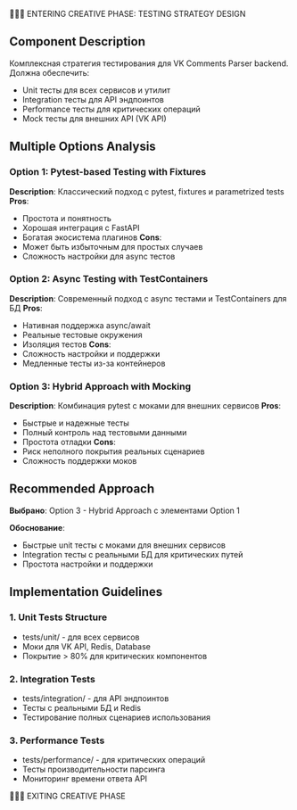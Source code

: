 🎨🎨🎨 ENTERING CREATIVE PHASE: TESTING STRATEGY DESIGN

## Component Description
Комплексная стратегия тестирования для VK Comments Parser backend. Должна обеспечить:
- Unit тесты для всех сервисов и утилит
- Integration тесты для API эндпоинтов
- Performance тесты для критических операций
- Mock тесты для внешних API (VK API)

## Multiple Options Analysis

### Option 1: Pytest-based Testing with Fixtures
**Description**: Классический подход с pytest, fixtures и parametrized tests
**Pros**:
- Простота и понятность
- Хорошая интеграция с FastAPI
- Богатая экосистема плагинов
**Cons**:
- Может быть избыточным для простых случаев
- Сложность настройки для async тестов

### Option 2: Async Testing with TestContainers
**Description**: Современный подход с async тестами и TestContainers для БД
**Pros**:
- Нативная поддержка async/await
- Реальные тестовые окружения
- Изоляция тестов
**Cons**:
- Сложность настройки и поддержки
- Медленные тесты из-за контейнеров

### Option 3: Hybrid Approach with Mocking
**Description**: Комбинация pytest с моками для внешних сервисов
**Pros**:
- Быстрые и надежные тесты
- Полный контроль над тестовыми данными
- Простота отладки
**Cons**:
- Риск неполного покрытия реальных сценариев
- Сложность поддержки моков

## Recommended Approach

**Выбрано**: Option 3 - Hybrid Approach с элементами Option 1

**Обоснование**:
- Быстрые unit тесты с моками для внешних сервисов
- Integration тесты с реальными БД для критических путей
- Простота настройки и поддержки

## Implementation Guidelines

### 1. Unit Tests Structure
- tests/unit/ - для всех сервисов
- Моки для VK API, Redis, Database
- Покрытие > 80% для критических компонентов

### 2. Integration Tests
- tests/integration/ - для API эндпоинтов
- Тесты с реальными БД и Redis
- Тестирование полных сценариев использования

### 3. Performance Tests
- tests/performance/ - для критических операций
- Тесты производительности парсинга
- Мониторинг времени ответа API

🎨🎨🎨 EXITING CREATIVE PHASE
